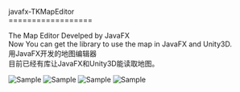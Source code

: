 javafx-TKMapEditor<br>
==================<br>

The Map Editor Develped by JavaFX<br>
Now You can get the library to use the map in JavaFX and Unity3D.<br>
用JavaFX开发的地图编辑器<br>
目前已经有库让JavaFX和Unity3D能读取地图。<br>

![Sample](https://raw.github.com/ml3947/javafx-TKMapEditor/master/SampleImages/e1.png)
![Sample](https://raw.github.com/ml3947/javafx-TKMapEditor/master/SampleImages/e2.png)
![Sample](https://raw.github.com/ml3947/javafx-TKMapEditor/master/SampleImages/e3.png)
![Sample](https://raw.github.com/ml3947/javafx-TKMapEditor/master/SampleImages/e4.png)
